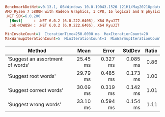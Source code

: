 ``` ini

BenchmarkDotNet=v0.13.1, OS=Windows 10.0.19043.1526 (21H1/May2021Update)
AMD Ryzen 7 5800H with Radeon Graphics, 1 CPU, 16 logical and 8 physical cores
.NET SDK=6.0.200
  [Host]     : .NET 6.0.2 (6.0.222.6406), X64 RyuJIT
  Job-NDWQSH : .NET 6.0.2 (6.0.222.6406), X64 RyuJIT

MinInvokeCount=1  IterationTime=250.0000 ms  MaxIterationCount=20  
MaxWarmupIterationCount=5  MinIterationCount=1  MinWarmupIterationCount=1  

```
|                           Method |     Mean |    Error |   StdDev | Ratio |
|--------------------------------- |---------:|---------:|---------:|------:|
| &#39;Suggest an assortment of words&#39; | 25.45 ms | 0.327 ms | 0.085 ms |  0.86 |
|             &#39;Suggest root words&#39; | 29.79 ms | 0.485 ms | 0.173 ms |  1.00 |
|          &#39;Suggest correct words&#39; | 30.09 ms | 0.319 ms | 0.142 ms |  1.01 |
|            &#39;Suggest wrong words&#39; | 33.10 ms | 0.594 ms | 0.154 ms |  1.11 |
